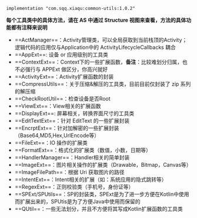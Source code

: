 

```
implementation "com.sqq.xiaqu:common-utils:1.0.2"
```


**每个工具类中的具体方法，请在 AS 中通过 Structure 视图来查看，方法的具体功能都有注释来说明**

- ==ActManager==：Activity管理类，可以全局获取到当前栈顶的Activity；逻辑代码的应用仅与Application中的 ActivityLifecycleCallbacks 耦合
- ==AppExt==: 设备 or 应用级别的工具类
- ==ContextExt==：Context下的一些扩展函数，**备注**：比较难划分归属，也不必强行与 APPExt 做区分，你高兴就好
- ==ActivityExt==：Activity扩展函数的封装
- ==CompressUtils==：关于压缩&解压的工具类，目前目前仅封装了 zip 系列的解压缩
- ==CheckRootUtil==：检查设备是否Root
- ==ViewExt==：View相关的扩展函数
- ==DisplayExt==: 屏幕相关，转换界面尺寸的工具类
- ==EditTextExt==：针对 EditText 的一些扩展封装
- ==EncrptExt==：针对加解密的一些扩展封装（Base64,MD5,Hex,UrlEncode等）
- ==FileExt==：IO 操作的扩展类
- ==FormatExt==：格式化的扩展类（数值，小数，日期等）
- ==HandlerManager==：Handler相关的简单封装
- ==ImageExt==：图片相关操作的扩展类（Drawable，Bitmap，Canvas等）
- ==ImageFilePath==：根据 Uri 获取图片的路径
- ==IntentExt==：Intent相关的扩展（如：系统应用的隐式跳转等）
- ==RegexExt==：正则校验类（手机号，身份证等）
- ==SPExt/SPUtils==：SP的封装类，SPExt是为了进一步方便在Kotlin中使用而扩展出来的，SPUtis是为了方便Java中使用而保留的
- ==QUtil==：一些无法划分，并且不方便将其写成Kotlin扩展函数的工具类